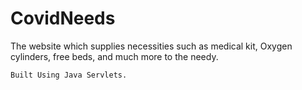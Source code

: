 # CovidNeeds

The website which supplies necessities such as medical kit, Oxygen cylinders, free beds, and much more to the needy.

<code>Built Using Java Servlets.</code>

